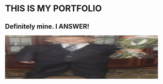 # THIS IS MY PORTFOLIO
## Definitely mine. I ANSWER!
[![Header](https://github.com/Wall4216/Wall4216/blob/main/assets/Wall.png)](https://vk.com/waall1642)